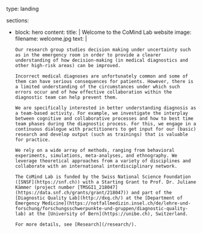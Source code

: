 type: landing

sections:
  - block: hero
    content:
      title: |
        Welcome to the CoMind Lab website
      image: 
        filename: welcome.jpg
      text: |
        <br>

        Our research group studies decision making under uncertainty such as in the emergency room in order to provide a clearer understanding of how decision-making (in medical diagnostics and other high-risk areas) can be improved.

        Incorrect medical diagnoses are unfortunately common and some of them can have serious consequences for patients. However, there is a limited understanding of the circumstances under which such errors occur and of how effective collaboration within the diagnostic team can help prevent them. 

        We are specifically interested in better understanding diagnosis as a team-based activity. For example, we investigate the interplay between cognitive and collaborative processes and how to best time team phases during the diagnostic process. For this, we engage in a continuous dialogue with practitioners to get input for our (basic) research and develop output (such as trainings) that is valuable for practice.

        We rely on a wide array of methods, ranging from behavioral experiments, simulations, meta-analyses, and ethnography. We leverage theoretical approaches from a variety of disciplines and collaborate with an international interdisciplinary network.

        The CoMind Lab is funded by the Swiss National Science Foundation ([SNSF](https://snf.ch)) with a Starting Grant to Prof. Dr. Juliane Kämmer (project number [TMSGI1_218047](https://data.snf.ch/grants/grant/218047)) and part of the [Diagnostic Quality Lab](http://dxq.ch/) at the [Department of Emergency Medicine](https://notfallmedizin.insel.ch/de/lehre-und-forschung/forschungsschwerpunkte-und-gruppen/diagnostic-quality-lab) at the [University of Bern](https://unibe.ch), Switzerland.

        For more details, see [Research](/research/).
